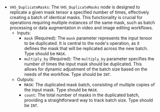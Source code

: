- `VHS_DuplicateMasks`: The `VHS_DuplicateMasks` node is designed to replicate a given mask tensor a specified number of times, effectively creating a batch of identical masks. This functionality is crucial for operations requiring multiple instances of the same mask, such as batch processing or data augmentation in video and image editing workflows.
    - Inputs:
        - `mask` (Required): The `mask` parameter represents the input tensor to be duplicated. It is central to the node's operation, as it defines the mask that will be replicated across the new batch. Type should be `MASK`.
        - `multiply_by` (Required): The `multiply_by` parameter specifies the number of times the input mask should be duplicated. This allows for dynamic adjustment of the batch size based on the needs of the workflow. Type should be `INT`.
    - Outputs:
        - `MASK`: The duplicated mask batch, consisting of multiple copies of the input mask. Type should be `MASK`.
        - `count`: The total number of masks in the duplicated batch, providing a straightforward way to track batch size. Type should be `INT`.
